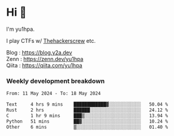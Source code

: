 # Hi 👋

I'm yu1hpa.

I play CTFs w/ [Thehackerscrew](https://www.thehackerscrew.team/) etc.

Blog : https://blog.y2a.dev  
Zenn : https://zenn.dev/yu1hpa  
Qiita : https://qiita.com/yu1hpa  

### Weekly development breakdown

<!--START_SECTION:waka-->

```txt
From: 11 May 2024 - To: 18 May 2024

Text     4 hrs 9 mins    ████████████▓░░░░░░░░░░░░   50.04 %
Rust     2 hrs           ██████░░░░░░░░░░░░░░░░░░░   24.12 %
C        1 hr 9 mins     ███▒░░░░░░░░░░░░░░░░░░░░░   13.94 %
Python   51 mins         ██▓░░░░░░░░░░░░░░░░░░░░░░   10.24 %
Other    6 mins          ▒░░░░░░░░░░░░░░░░░░░░░░░░   01.40 %
```

<!--END_SECTION:waka-->


